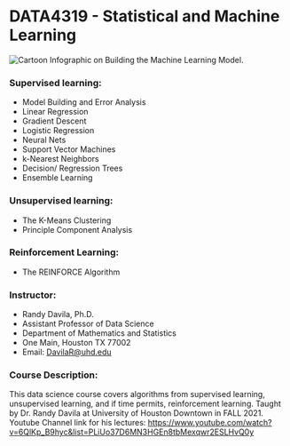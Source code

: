 # DATA4319 - Statistical and Machine Learning

![Cartoon Infographic on Building the Machine Learning Model.](https://miro.medium.com/max/2244/0*IT9aLhgbOVDkMNKM)


### Supervised learning:
- Model Building and Error Analysis
- Linear Regression
- Gradient Descent
- Logistic Regression
- Neural Nets
- Support Vector Machines
- k-Nearest Neighbors
- Decision/ Regression Trees
- Ensemble Learning


### Unsupervised learning: 
- The K-Means Clustering 
- Principle Component Analysis

### Reinforcement Learning:
- The REINFORCE Algorithm 

### Instructor:
- Randy Davila, Ph.D.
- Assistant Professor of Data Science
- Department of Mathematics and Statistics
- One Main, Houston TX 77002
- Email: DavilaR@uhd.edu

### Course Description:
This data science course covers algorithms from supervised learning, unsupervised learning, and if time permits, reinforcement learning. Taught by Dr. Randy Davila at University of Houston Downtown in FALL 2021.
Youtube Channel link for his lectures: https://www.youtube.com/watch?v=6QlKp_B9hyc&list=PLiUo37D6MN3HGEn8tbMexqwr2ESLHvQ0y
